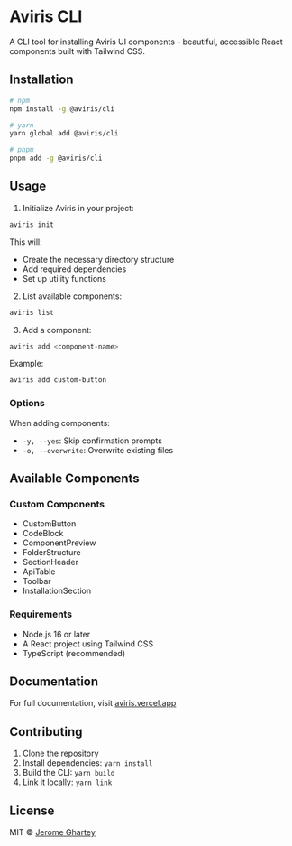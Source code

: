 # Aviris CLI

A CLI tool for installing Aviris UI components - beautiful, accessible React components built with Tailwind CSS.

## Installation

```bash
# npm
npm install -g @aviris/cli

# yarn
yarn global add @aviris/cli

# pnpm
pnpm add -g @aviris/cli
```

## Usage

1. Initialize Aviris in your project:

```bash
aviris init
```

This will:

- Create the necessary directory structure
- Add required dependencies
- Set up utility functions

2. List available components:

```bash
aviris list
```

3. Add a component:

```bash
aviris add <component-name>
```

Example:

```bash
aviris add custom-button
```

### Options

When adding components:

- `-y, --yes`: Skip confirmation prompts
- `-o, --overwrite`: Overwrite existing files

## Available Components

### Custom Components

- CustomButton
- CodeBlock
- ComponentPreview
- FolderStructure
- SectionHeader
- ApiTable
- Toolbar
- InstallationSection

### Requirements

- Node.js 16 or later
- A React project using Tailwind CSS
- TypeScript (recommended)

## Documentation

For full documentation, visit [aviris.vercel.app](https://aviris.vercel.app)

## Contributing

1. Clone the repository
2. Install dependencies: `yarn install`
3. Build the CLI: `yarn build`
4. Link it locally: `yarn link`

## License

MIT © [Jerome Ghartey](https://github.com/jkghartey)

